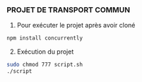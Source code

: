### PROJET DE TRANSPORT COMMUN

1. Pour exécuter le projet après avoir cloné 

```bash
npm install concurrently
```

2. Exécution du projet

```bash
sudo chmod 777 script.sh
./script
```

